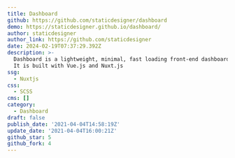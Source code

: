 ```yaml
---
title: Dashboard
github: https://github.com/staticdesigner/dashboard
demo: https://staticdesigner.github.io/dashboard/
author: staticdesigner
author_link: https://github.com/staticdesigner
date: 2024-02-19T07:37:29.392Z
description: >-
  Dashboard is a lightweight, minimal, fast loading front-end dashboard theme.
  It is built with Vue.js and Nuxt.js
ssg:
  - Nuxtjs
css:
  - SCSS
cms: []
category:
  - Dashboard
draft: false
publish_date: '2021-04-04T14:58:19Z'
update_date: '2021-04-04T16:00:21Z'
github_star: 5
github_fork: 4
---
```

